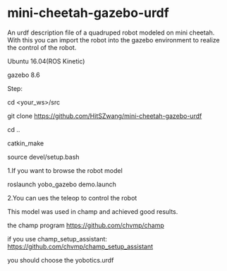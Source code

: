 # mini-cheetah-gazebo-urdf
An urdf description file of a quadruped robot modeled on mini cheetah. With this you can import the robot into the gazebo environment to realize the control of the robot.

Ubuntu 16.04(ROS Kinetic)

gazebo 8.6

Step:

cd <your_ws>/src

git clone https://github.com/HitSZwang/mini-cheetah-gazebo-urdf

cd ..

catkin_make

source devel/setup.bash

1.If you want to browse the robot model

  roslaunch yobo_gazebo demo.launch
  
2.You can ues the teleop to control the robot

This model was used in champ and achieved good results.

the champ program https://github.com/chvmp/champ

if you use champ_setup_assistant:   https://github.com/chvmp/champ_setup_assistant

you should choose the yobotics.urdf


